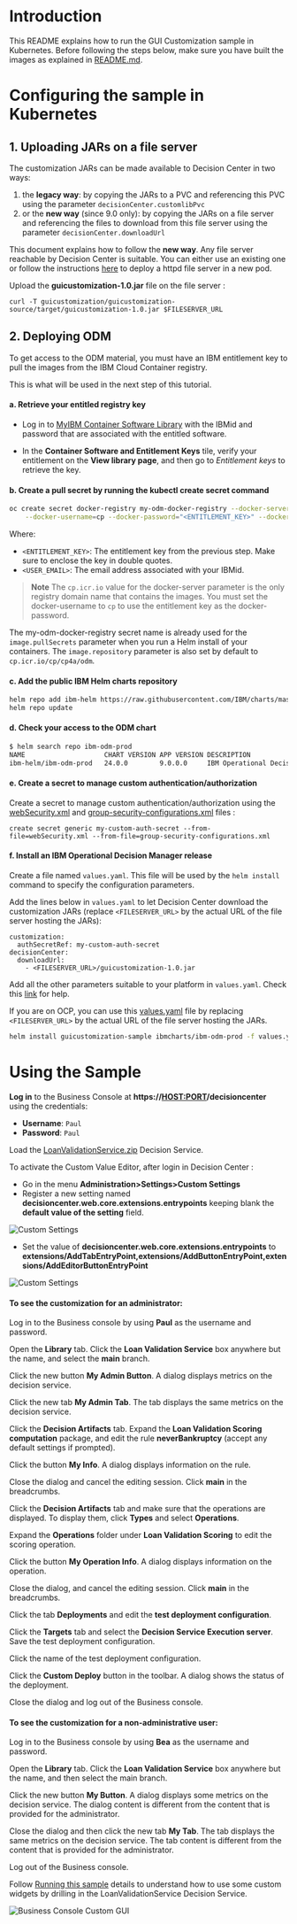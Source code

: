 # Introduction

This README explains how to run the GUI Customization sample in Kubernetes.
Before following the steps below, make sure you have built the images as explained in [README.md](README.md).

#  Configuring the sample in Kubernetes

## 1. Uploading JARs on a file server

The customization JARs can be made available to Decision Center in two ways:
1. the **legacy way**: by copying the JARs to a PVC and referencing this PVC using the parameter `decisionCenter.customlibPvc`
1. or the **new way** (since 9.0 only): by copying the JARs on a file server and referencing the files to download from this file server using the parameter `decisionCenter.downloadUrl`

This document explains how to follow the **new way**. Any file server reachable by Decision Center is suitable. You can either use an existing one or follow the instructions [here](https://github.com/DecisionsDev/odm-docker-kubernetes/blob/vnext-release/contrib/file-server/README.md#setup-an-httpd-file-server) to deploy a httpd file server in a new pod.

Upload the **guicustomization-1.0.jar** file on the file server :
```
curl -T guicustomization/guicustomization-source/target/guicustomization-1.0.jar $FILESERVER_URL
```

## 2. Deploying ODM

To get access to the ODM material, you must have an IBM entitlement key to pull the images from the IBM Cloud Container registry.

This is what will be used in the next step of this tutorial.

#### a. Retrieve your entitled registry key

- Log in to [MyIBM Container Software Library](https://myibm.ibm.com/products-services/containerlibrary) with the IBMid and password that are associated with the entitled software.

- In the **Container Software and Entitlement Keys** tile, verify your entitlement on the **View library page**, and then go to *Entitlement keys* to retrieve the key.

#### b. Create a pull secret by running the kubectl create secret command

```bash
oc create secret docker-registry my-odm-docker-registry --docker-server=cp.icr.io \
    --docker-username=cp --docker-password="<ENTITLEMENT_KEY>" --docker-email=<USER_EMAIL>
```

Where:

- `<ENTITLEMENT_KEY>`: The entitlement key from the previous step. Make sure to enclose the key in double quotes.
- `<USER_EMAIL>`: The email address associated with your IBMid.

> **Note**
> The `cp.icr.io` value for the docker-server parameter is the only registry domain name that contains the images. You must set the docker-username to `cp` to use the entitlement key as the docker-password.

The my-odm-docker-registry secret name is already used for the `image.pullSecrets` parameter when you run a Helm install of your containers. The `image.repository` parameter is also set by default to `cp.icr.io/cp/cp4a/odm`.

#### c. Add the public IBM Helm charts repository

```bash
helm repo add ibm-helm https://raw.githubusercontent.com/IBM/charts/master/repo/ibm-helm
helm repo update
```

#### d. Check your access to the ODM chart

```bash
$ helm search repo ibm-odm-prod
NAME                    CHART VERSION APP VERSION DESCRIPTION
ibm-helm/ibm-odm-prod   24.0.0        9.0.0.0     IBM Operational Decision Manager
```

#### e. Create a secret to manage custom authentication/authorization

Create a secret to manage custom authentication/authorization using the [webSecurity.xml](./guicustomization-source/webSecurity.xml) and [group-security-configurations.xml](./guicustomization-source/group-security-configurations.xml) files :

```
create secret generic my-custom-auth-secret --from-file=webSecurity.xml --from-file=group-security-configurations.xml
```
#### f. Install an IBM Operational Decision Manager release

Create a file named `values.yaml`. This file will be used by the `helm install` command to specify the configuration parameters.

Add the lines below in `values.yaml` to let Decision Center download the customization JARs (replace `<FILESERVER_URL>` by the actual URL of the file server hosting the JARs):
```
customization:
  authSecretRef: my-custom-auth-secret
decisionCenter:
  downloadUrl:
    - <FILESERVER_URL>/guicustomization-1.0.jar
```

Add all the other parameters suitable to your platform in `values.yaml`. Check this [link](https://github.com/DecisionsDev/odm-docker-kubernetes/tree/master/platform) for help.

If you are on OCP, you can use this [values.yaml](./guicustomization-source/values.yaml) file by replacing `<FILESERVER_URL>` by the actual URL of the file server hosting the JARs.

```bash
helm install guicustomization-sample ibmcharts/ibm-odm-prod -f values.yaml
```

#  Using the Sample

**Log in** to the Business Console at **https://<HOST:PORT>/decisioncenter** using the credentials:  
   - **Username**: `Paul`  
   - **Password**: `Paul`

Load the [LoanValidationService.zip](./projects/LoanValidationService.zip) Decision Service.

To activate the Custom Value Editor, after login in Decision Center :
- Go in the menu **Administration>Settings>Custom Settings**
- Register a new setting named **decisioncenter.web.core.extensions.entrypoints** keeping blank the **default value of the setting** field.

![Custom Settings](images/custom_settings_1.png)

- Set the value of **decisioncenter.web.core.extensions.entrypoints** to **extensions/AddTabEntryPoint,extensions/AddButtonEntryPoint,extensions/AddEditorButtonEntryPoint**

![Custom Settings](images/custom_settings_2.png)

#### To see the customization for an administrator:

Log in to the Business console by using **Paul** as the username and password.

Open the **Library** tab. Click the **Loan Validation Service** box anywhere but the name, and select the **main** branch.

Click the new button **My Admin Button**. A dialog displays metrics on the decision service.

Click the new tab **My Admin Tab**. The tab displays the same metrics on the decision service.

Click the **Decision Artifacts** tab. Expand the **Loan Validation Scoring computation** package, and edit the rule **neverBankruptcy** (accept any default settings if prompted).

Click the button **My Info**. A dialog displays information on the rule.

Close the dialog and cancel the editing session. Click **main** in the breadcrumbs.

Click the **Decision Artifacts** tab and make sure that the operations are displayed. To display them, click **Types** and select **Operations**.

Expand the **Operations** folder under **Loan Validation Scoring** to edit the scoring operation.

Click the button **My Operation Info**. A dialog displays information on the operation.

Close the dialog, and cancel the editing session. Click **main** in the breadcrumbs.

Click the tab **Deployments** and edit the **test deployment configuration**.

Click the **Targets** tab and select the **Decision Service Execution server**. Save the test deployment configuration.

Click the name of the test deployment configuration.

Click the **Custom Deploy** button in the toolbar. A dialog shows the status of the deployment.

Close the dialog and log out of the Business console.

#### To see the customization for a non-administrative user:

Log in to the Business console by using **Bea** as the username and password.

Open the **Library** tab. Click the **Loan Validation Service** box anywhere but the name, and then select the main branch.

Click the new button **My Button**. A dialog displays some metrics on the decision service. The dialog content is different from the content that is provided for the administrator.

Close the dialog and then click the new tab **My Tab**. The tab displays the same metrics on the decision service. The tab content is different from the content that is provided for the administrator.

Log out of the Business console.

Follow [Running this sample](https://www.ibm.com/docs/en/odm/9.0.0?topic=customization-gui-sample-details#descriptiveTopic1297785707571__rssamples.uss_rs_smp_tsauthoring.1028561__title__1) details to understand how to use some custom widgets by drilling in the LoanValidationService Decision Service.

![Business Console Custom GUI](images/custom_gui.png)
